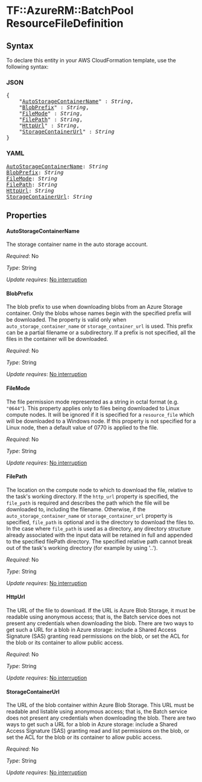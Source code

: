 # TF::AzureRM::BatchPool ResourceFileDefinition

## Syntax

To declare this entity in your AWS CloudFormation template, use the following syntax:

### JSON

<pre>
{
    "<a href="#autostoragecontainername" title="AutoStorageContainerName">AutoStorageContainerName</a>" : <i>String</i>,
    "<a href="#blobprefix" title="BlobPrefix">BlobPrefix</a>" : <i>String</i>,
    "<a href="#filemode" title="FileMode">FileMode</a>" : <i>String</i>,
    "<a href="#filepath" title="FilePath">FilePath</a>" : <i>String</i>,
    "<a href="#httpurl" title="HttpUrl">HttpUrl</a>" : <i>String</i>,
    "<a href="#storagecontainerurl" title="StorageContainerUrl">StorageContainerUrl</a>" : <i>String</i>
}
</pre>

### YAML

<pre>
<a href="#autostoragecontainername" title="AutoStorageContainerName">AutoStorageContainerName</a>: <i>String</i>
<a href="#blobprefix" title="BlobPrefix">BlobPrefix</a>: <i>String</i>
<a href="#filemode" title="FileMode">FileMode</a>: <i>String</i>
<a href="#filepath" title="FilePath">FilePath</a>: <i>String</i>
<a href="#httpurl" title="HttpUrl">HttpUrl</a>: <i>String</i>
<a href="#storagecontainerurl" title="StorageContainerUrl">StorageContainerUrl</a>: <i>String</i>
</pre>

## Properties

#### AutoStorageContainerName

The storage container name in the auto storage account.

_Required_: No

_Type_: String

_Update requires_: [No interruption](https://docs.aws.amazon.com/AWSCloudFormation/latest/UserGuide/using-cfn-updating-stacks-update-behaviors.html#update-no-interrupt)

#### BlobPrefix

The blob prefix to use when downloading blobs from an Azure Storage container. Only the blobs whose names begin with the specified prefix will be downloaded. The property is valid only when `auto_storage_container_name` or `storage_container_url` is used. This prefix can be a partial filename or a subdirectory. If a prefix is not specified, all the files in the container will be downloaded.

_Required_: No

_Type_: String

_Update requires_: [No interruption](https://docs.aws.amazon.com/AWSCloudFormation/latest/UserGuide/using-cfn-updating-stacks-update-behaviors.html#update-no-interrupt)

#### FileMode

The file permission mode represented as a string in octal format (e.g. `"0644"`). This property applies only to files being downloaded to Linux compute nodes. It will be ignored if it is specified for a `resource_file` which will be downloaded to a Windows node. If this property is not specified for a Linux node, then a default value of 0770 is applied to the file.

_Required_: No

_Type_: String

_Update requires_: [No interruption](https://docs.aws.amazon.com/AWSCloudFormation/latest/UserGuide/using-cfn-updating-stacks-update-behaviors.html#update-no-interrupt)

#### FilePath

The location on the compute node to which to download the file, relative to the task's working directory. If the `http_url` property is specified, the `file_path` is required and describes the path which the file will be downloaded to, including the filename. Otherwise, if the `auto_storage_container_name` or `storage_container_url` property is specified, `file_path` is optional and is the directory to download the files to. In the case where `file_path` is used as a directory, any directory structure already associated with the input data will be retained in full and appended to the specified filePath directory. The specified relative path cannot break out of the task's working directory (for example by using '..').

_Required_: No

_Type_: String

_Update requires_: [No interruption](https://docs.aws.amazon.com/AWSCloudFormation/latest/UserGuide/using-cfn-updating-stacks-update-behaviors.html#update-no-interrupt)

#### HttpUrl

The URL of the file to download. If the URL is Azure Blob Storage, it must be readable using anonymous access; that is, the Batch service does not present any credentials when downloading the blob. There are two ways to get such a URL for a blob in Azure storage: include a Shared Access Signature (SAS) granting read permissions on the blob, or set the ACL for the blob or its container to allow public access.

_Required_: No

_Type_: String

_Update requires_: [No interruption](https://docs.aws.amazon.com/AWSCloudFormation/latest/UserGuide/using-cfn-updating-stacks-update-behaviors.html#update-no-interrupt)

#### StorageContainerUrl

The URL of the blob container within Azure Blob Storage. This URL must be readable and listable using anonymous access; that is, the Batch service does not present any credentials when downloading the blob. There are two ways to get such a URL for a blob in Azure storage: include a Shared Access Signature (SAS) granting read and list permissions on the blob, or set the ACL for the blob or its container to allow public access.

_Required_: No

_Type_: String

_Update requires_: [No interruption](https://docs.aws.amazon.com/AWSCloudFormation/latest/UserGuide/using-cfn-updating-stacks-update-behaviors.html#update-no-interrupt)

